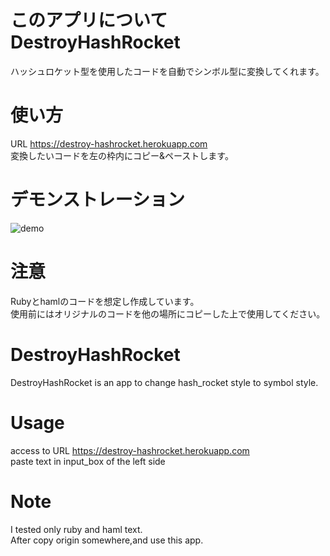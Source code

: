 # このアプリについて DestroyHashRocket
 ハッシュロケット型を使用したコードを自動でシンボル型に変換してくれます。

# 使い方
URL <https://destroy-hashrocket.herokuapp.com>  
変換したいコードを左の枠内にコピー&ペーストします。

# デモンストレーション
![demo](https://user-images.githubusercontent.com/59155275/92447268-fb139b80-f1f1-11ea-9ad0-980eca49adc2.gif)
 
# 注意
Rubyとhamlのコードを想定し作成しています。  
使用前にはオリジナルのコードを他の場所にコピーした上で使用してください。


# DestroyHashRocket
 
DestroyHashRocket is an app to change hash_rocket style to symbol style. 
 
# Usage

access to URL <https://destroy-hashrocket.herokuapp.com>  
paste text in input_box of the left side
 
# Note
 
 I tested only ruby and haml text.  
 After copy origin somewhere,and use this app.
